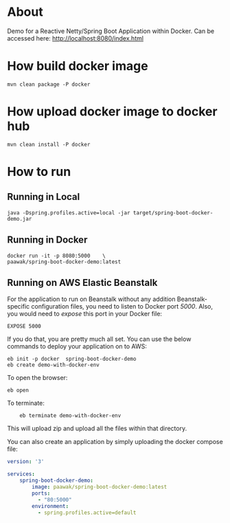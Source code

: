 # About

Demo for a Reactive Netty/Spring Boot Application within Docker. Can be accessed here: <http://localhost:8080/index.html>

# How build docker image

    mvn clean package -P docker

# How upload docker image to docker hub

    mvn clean install -P docker

# How to run

## Running in Local

    java -Dspring.profiles.active=local -jar target/spring-boot-docker-demo.jar

## Running in Docker

    docker run -it -p 8080:5000    \
    paawak/spring-boot-docker-demo:latest
    
## Running on AWS Elastic Beanstalk
For the application to run on Beanstalk without any addition Beanstalk-specific configuration files, you need to listen to Docker port *5000*. Also, you would need to *expose* this port in your Docker file:

    EXPOSE 5000

If you do that, you are pretty much all set. You can use the below commands to deploy your application on to AWS:

    eb init -p docker  spring-boot-docker-demo
    eb create demo-with-docker-env
    
To open the browser:

    eb open
    
To terminate:
        
        eb terminate demo-with-docker-env
        
This will upload zip and upload all the files within that directory. 

You can also create an application by simply uploading the docker compose file:

```yaml
version: '3'

services:
    spring-boot-docker-demo:
        image: paawak/spring-boot-docker-demo:latest
        ports:
          - "80:5000"
        environment:
          - spring.profiles.active=default
```

